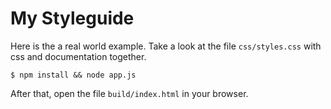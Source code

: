 
# My Styleguide

Here is the a real world example. Take a look at the file ``css/styles.css`` with css and documentation together.

    $ npm install && node app.js

After that, open the file ``build/index.html`` in your browser.
